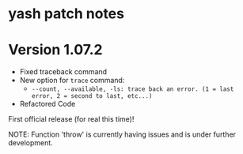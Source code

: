 
# yash patch notes

# Version 1.07.2

- Fixed traceback command
- New option for `trace` command:
	- `--count, --available, -ls: trace back an error. (1 = last error, 2 = second to last, etc...)`
- Refactored Code



First official release (for real this time)!

NOTE: Function 'throw' is currently having issues and is under further development.

